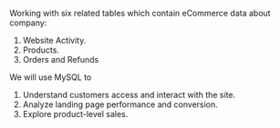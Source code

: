 Working with six related tables which contain eCommerce data about company:
1. Website Activity.
2. Products.
3. Orders and Refunds

We will use MySQL to 
1. Understand customers access and interact with the site.
2. Analyze landing page performance and conversion.
3. Explore product-level sales. 
